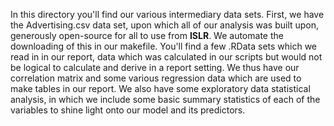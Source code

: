 In this directory you'll find our various intermediary data sets. First, we have the Advertising.csv data set, upon which all of our analysis was built upon, generously open-source for all to use from **ISLR**. We automate the downloading of this in our makefile. You'll find a few .RData sets which we read in in our report, data which was calculated in our scripts but would not be logical to calculate and derive in a report setting. We thus have our correlation matrix and some various regression data which are used to make tables in our report. We also have some exploratory data statistical analysis, in which we include some basic summary statistics of each of the variables to shine light onto our model and its predictors.
